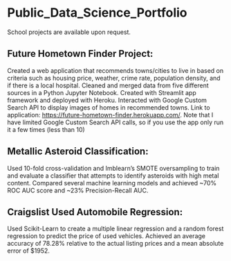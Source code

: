 # Public_Data_Science_Portfolio

School projects are available upon request.

## Future Hometown Finder Project:
Created a web application that recommends towns/cities to live in based on criteria such as housing price, weather, crime rate, population density, and if there is a local hospital.
Cleaned and merged data from five different sources in a Python Jupyter Notebook. 
Created with Streamlit app framework and deployed with Heroku. 
Interacted with Google Custom Search API to display images of homes in recommended towns.
Link to application: https://future-hometown-finder.herokuapp.com/. Note that I have limited Google Custom Search API calls, so if you use the app only run it a few times (less than 10)

## Metallic Asteroid Classification:
Used 10-fold cross-validation and Imblearn’s SMOTE oversampling to train and evaluate a classifier that attempts to identify asteroids with high metal content.
Compared several machine learning  models and achieved ~70% ROC AUC score and ~23% Precision-Recall AUC.

## Craigslist Used Automobile Regression:
Used Scikit-Learn to create a multiple linear regression and a random forest regression to predict the price of used vehicles.
Achieved an average accuracy of 78.28% relative to the actual listing prices and a mean absolute error of $1952.
